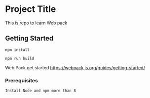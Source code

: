 # Project Title

This is repo to learn Web pack

## Getting Started
```
npm install

npm run build
```
Web Pack get started https://webpack.js.org/guides/getting-started/


### Prerequisites

```
Install Node and npm more than 8
```
